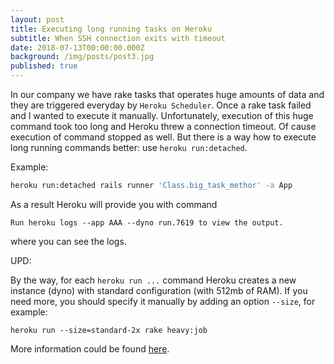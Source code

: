 ```yaml
---
layout: post
title: Executing long running tasks on Heroku
subtitle: When SSH connection exits with timeout
date: 2018-07-13T00:00:00.000Z
background: /img/posts/post3.jpg
published: true
---
```


In our company we have rake tasks that operates huge amounts of data and they are triggered everyday by `Heroku Scheduler`. Once a rake task failed and I wanted to execute it manually. Unfortunately, execution of this huge command took too long and Heroku threw a connection timeout. Of cause execution of command stopped as well. But there is a way how to execute long running commands better: use `heroku run:detached`.

Example:
```sh
heroku run:detached rails runner 'Class.big_task_methor' -a App
```

As a result Heroku will provide you with command

```
Run heroku logs --app AAA --dyno run.7619 to view the output.
```

where you can see the logs.

UPD:

By the way, for each `heroku run ...` command Heroku creates a new instance (dyno) with standard configuration (with 512mb of RAM). If you need more, you should specify it manually by adding an option `--size`, for example:

`heroku run --size=standard-2x rake heavy:job`

More information could be found [here](https://devcenter.heroku.com/articles/one-off-dynos "heroku docs").